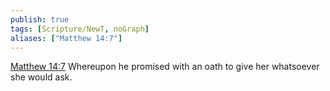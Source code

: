 ```yaml
---
publish: true
tags: [Scripture/NewT, noGraph]
aliases: ["Matthew 14:7"]
---
```

[Matthew 14:7](https://churchofjesuschrist.org/study/scriptures/nt/matt/14?lang=eng&id=p7#p7) Whereupon he promised with an oath to give her whatsoever she would ask.
